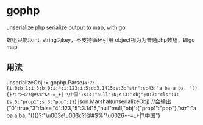 # gophp
unserialize php serialize output to map, with go

数组只能以int, string为key，不支持循环引用
object视为为普通php数组，即go map

## 用法

unserializeObj := gophp.Parse(`a:7:{i:0;b:1;i:3;b:0;i:4;i:123;i:5;d:3.1415;s:3:"str";s:43:"a ba a ba, "(){}?:"><?!@#$%^&*-=_+|'\中国";s:4:"null";N;s:3:"obj";O:3:"cls":1:{s:5:"prop1";s:3:"ppp";}}`)
json.Marshal(unserializeObj)  //会输出{"0":true,"3":false,"4":123,"5":3.1415,"null":null,"obj":{"prop1":"ppp"},"str":"a ba a ba, \"(){}?:\"\u003e\u003c?!@#$%^\u0026*-=_+|'\\中国"}